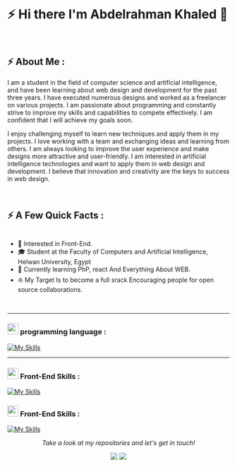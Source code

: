 # ⚡ Hi there I'm Abdelrahman Khaled 👋

<br>

## ⚡ About Me :

I am a student in the field of computer science and artificial intelligence, and have been learning about web design and development for the past three years. I have executed numerous designs and worked as a freelancer on various projects. I am passionate about programming and constantly strive to improve my skills and capabilities to compete effectively. I am confident that I will achieve my goals soon.

I enjoy challenging myself to learn new techniques and apply them in my projects. I love working with a team and exchanging ideas and learning from others. I am always looking to improve the user experience and make designs more attractive and user-friendly. I am interested in artificial intelligence technologies and want to apply them in web design and development. I believe that innovation and creativity are the keys to success in web design.

<br>

## ⚡ A Few Quick Facts :

<ul>

  <br>
  
<li> 🧐   Interested in Front-End.</li>
<li> 🎓   Student at the Faculty of Computers and Artificial Intelligence, Helwan University, Egypt</li>
<li> 🌱   Currently learning PhP, react And Everything About WEB.</li>
<li> ⛵   My Target Is to become a full srack Encouraging people for open source collaborations.</li>
</ul>

<br>

<hr>

### <img src="https://media2.giphy.com/media/QssGEmpkyEOhBCb7e1/giphy.gif?cid=ecf05e47a0n3gi1bfqntqmob8g9aid1oyj2wr3ds3mg700bl&rid=giphy.gif" width ="25"> programming language :

[![My Skills](https://skillicons.dev/icons?i=cpp,js,ts,php&perline=15)](https://skillicons.dev)

<hr>

### <img src="https://media2.giphy.com/media/QssGEmpkyEOhBCb7e1/giphy.gif?cid=ecf05e47a0n3gi1bfqntqmob8g9aid1oyj2wr3ds3mg700bl&rid=giphy.gif" width ="25"> Front-End Skills :

[![My Skills](https://skillicons.dev/icons?i=react,bootstrap,css,html,jquery,sass,figma,firebase,github,nextjs,netlify,redux,tailwind,vercel&perline=10)](https://skillicons.dev)


### <img src="https://media2.giphy.com/media/QssGEmpkyEOhBCb7e1/giphy.gif?cid=ecf05e47a0n3gi1bfqntqmob8g9aid1oyj2wr3ds3mg700bl&rid=giphy.gif" width ="25"> Front-End Skills :

[![My Skills](https://skillicons.dev/icons?i=express,laravel,mongodb,mysql,nodejs,postman&perline=10)](https://skillicons.dev)


<p align="center">
  <i>Take a look at my repositories and let's get in touch!</i>

<p align="center">
    <a href="https://www.linkedin.com/in/abdelrahman-khaled12/"alt="Linkedin"><img src="https://img.shields.io/badge/LinkedIn-0077B5?style=for-the-badge&logo=linkedin&logoColor=white"></a>
    <a href="https://github.com/Abdelrahmankhaled12" alt="GitHub"><img src="https://img.shields.io/badge/GitHub-100000?style=for-the-badge&logo=github&logoColor=white"></a>
</p>


